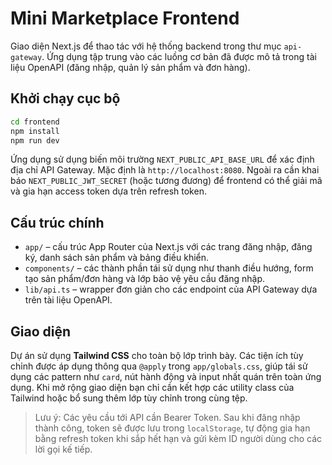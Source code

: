 # Mini Marketplace Frontend

Giao diện Next.js để thao tác với hệ thống backend trong thư mục `api-gateway`. Ứng dụng tập trung vào các luồng cơ bản đã được mô tả trong tài liệu OpenAPI (đăng nhập, quản lý sản phẩm và đơn hàng).

## Khởi chạy cục bộ

```bash
cd frontend
npm install
npm run dev
```

Ứng dụng sử dụng biến môi trường `NEXT_PUBLIC_API_BASE_URL` để xác định địa chỉ API Gateway. Mặc định là `http://localhost:8080`. Ngoài ra cần khai báo `NEXT_PUBLIC_JWT_SECRET` (hoặc tương đương) để frontend có thể giải mã và gia hạn access token dựa trên refresh token.

## Cấu trúc chính

- `app/` – cấu trúc App Router của Next.js với các trang đăng nhập, đăng ký, danh sách sản phẩm và bảng điều khiển.
- `components/` – các thành phần tái sử dụng như thanh điều hướng, form tạo sản phẩm/đơn hàng và lớp bảo vệ yêu cầu đăng nhập.
- `lib/api.ts` – wrapper đơn giản cho các endpoint của API Gateway dựa trên tài liệu OpenAPI.

## Giao diện

Dự án sử dụng **Tailwind CSS** cho toàn bộ lớp trình bày. Các tiện ích tùy chỉnh được áp dụng thông qua `@apply` trong `app/globals.css`, giúp tái sử dụng các pattern như `card`, nút hành động và input nhất quán trên toàn ứng dụng. Khi mở rộng giao diện bạn chỉ cần kết hợp các utility class của Tailwind hoặc bổ sung thêm lớp tùy chỉnh trong cùng tệp.

> Lưu ý: Các yêu cầu tới API cần Bearer Token. Sau khi đăng nhập thành công, token sẽ được lưu trong `localStorage`, tự động gia hạn bằng refresh token khi sắp hết hạn và gửi kèm ID người dùng cho các lời gọi kế tiếp.
